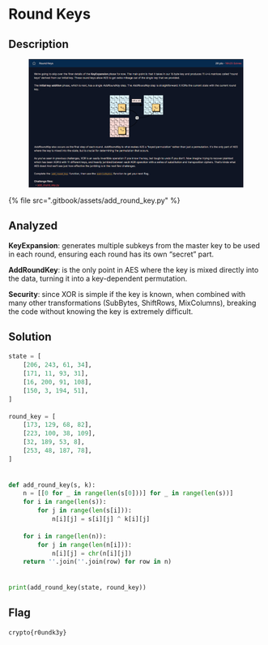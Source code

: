 # Round Keys

## Description

<figure><img src=".gitbook/assets/image (4).png" alt=""><figcaption></figcaption></figure>


{% file src=".gitbook/assets/add_round_key.py" %}


## Analyzed

**KeyExpansion**: generates multiple subkeys from the master key to be used in each round, ensuring each round has its own “secret” part.

**AddRoundKey**: is the only point in AES where the key is mixed directly into the data, turning it into a key-dependent permutation.

**Security**: since XOR is simple if the key is known, when combined with many other transformations (SubBytes, ShiftRows, MixColumns), breaking the code without knowing the key is extremely difficult.



## Solution

```python
state = [
    [206, 243, 61, 34],
    [171, 11, 93, 31],
    [16, 200, 91, 108],
    [150, 3, 194, 51],
]

round_key = [
    [173, 129, 68, 82],
    [223, 100, 38, 109],
    [32, 189, 53, 8],
    [253, 48, 187, 78],
]


def add_round_key(s, k):
    n = [[0 for _ in range(len(s[0]))] for _ in range(len(s))]
    for i in range(len(s)):
        for j in range(len(s[i])):
            n[i][j] = s[i][j] ^ k[i][j]

    for i in range(len(n)):
        for j in range(len(n[i])):
            n[i][j] = chr(n[i][j])
    return ''.join(''.join(row) for row in n)


print(add_round_key(state, round_key))
```



## Flag

```
crypto{r0undk3y}
```

